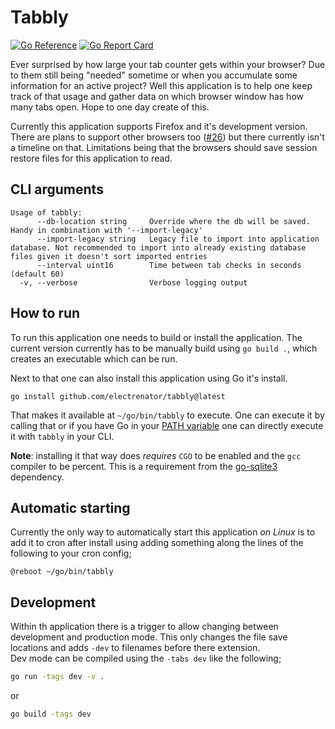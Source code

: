 # Tabbly
[![Go Reference](https://pkg.go.dev/badge/github.com/electrenator/tabbly.svg)](https://pkg.go.dev/github.com/electrenator/tabbly)
[![Go Report Card](https://goreportcard.com/badge/github.com/electrenator/tabbly)](https://goreportcard.com/report/github.com/electrenator/tabbly)

Ever surprised by how large your tab counter gets within your browser? Due to them still being "needed" sometime or when you accumulate some information for an active project? Well this application is to help one keep track of that usage and gather data on which browser window has how many tabs open. Hope to one day create of this.

Currently this application supports Firefox and it's development version. There are plans to support other browsers too ([#26](https://github.com/electrenator/tabbly/issues/26)) but there currently isn't a timeline on that. Limitations being that the browsers should save session restore files for this application to read.

## CLI arguments
```
Usage of tabbly:
      --db-location string     Override where the db will be saved. Handy in combination with '--import-legacy'
      --import-legacy string   Legacy file to import into application database. Not recommended to import into already existing database files given it doesn't sort imported entries
      --interval uint16        Time between tab checks in seconds (default 60)
  -v, --verbose                Verbose logging output
```

## How to run
To run this application one needs to build or install the application. The current version currently has to be manually build using `go build .`, which creates an executable which can be run.

Next to that one can also install this application using Go it's install.
```
go install github.com/electrenator/tabbly@latest
``` 
That makes it available at `~/go/bin/tabbly` to execute. One can execute it by calling that or if you have Go in your [PATH variable](https://go.dev/doc/install) one can directly execute it with `tabbly` in your CLI.

**Note**: installing it that way does *requires* `CGO` to be enabled and the `gcc` compiler to be percent. This is a requirement from the [go-sqlite3](https://github.com/mattn/go-sqlite3?tab=readme-ov-file#installation) dependency.

## Automatic starting
Currently the only way to automatically start this application *on Linux* is to add it to cron after install using adding something along the lines of the following to your cron config;
```cron
@reboot ~/go/bin/tabbly
```

## Development
Within th application there is a trigger to allow changing between development and production mode. This only changes the file save locations and adds `-dev` to filenames before there extension.  
Dev mode can be compiled using the `-tabs dev` like the following;
```sh
go run -tags dev -v .
```
or
```sh
go build -tags dev
```
